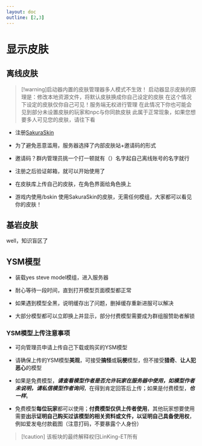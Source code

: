 ```yaml
---
layout: doc
outline: [2,3]
---
```


# 显示皮肤

## 离线皮肤

> [!warning]启动器内置的皮肤管理器多人模式不生效！
> 启动器显示皮肤的原理是：修改本地资源文件，将默认皮肤换成你自己设定的皮肤
> 在这个情况下设定的皮肤仅你自己可见！服务端无权进行管理
> 在此情况下你也可能会见到部分未设置皮肤的玩家和npc与你同款皮肤
>此属于正常现象，如果您想要多人可见您的皮肤，请往下看

- 注册[SakuraSkin](https://skin.link-et.link/)

- 为了避免恶意滥用，服务器选择了内部皮肤站+邀请码的形式

- 邀请码？群内管理员挑一个打一顿就有（）名字起自己离线账号的名字就行

- 注册之后验证邮箱，就可以开始使用了

- 在皮肤库上传自己的皮肤，在角色界面给角色换上

- 游戏内使用/bskin 使用SakuraSkin的皮肤，无需任何模组，大家都可以看见你的皮肤！


## 基岩皮肤

well，知识盲区了

## YSM模型

- 装载yes steve model模组，进入服务器

- 耐心等待一段时间，直到打开模型页面模型都正常

- 如果遇到模型全黑，说明缓存出了问题，删掉缓存重新进服可以解决

- 大部分模型都可以立即换上并显示，部分付费模型需要成为群组服赞助者解锁

### YSM模型上传注意事项 <a id="ysm"></a>

- 可向管理员申请上传自己下载或购买的YSM模型

- 请确保上传的YSM模型**美观**，可接受**搞怪**或**玩梗**模型，但不接受**猎奇**、**让人犯恶心**的模型

- 如果是免费模型，***请查看模型作者是否允许玩家在服务器中使用，如模型作者未说明，请私信模型作者询问***，在得到肯定回答后上传；如果是付费模型，***也一样***。

- 免费模型**每位玩家**都可以使用；**付费模型仅供上传者使用**，其他玩家想要使用需要**出示证明自己购买过该模型的相关资料或文件，以证明自己具备使用权**，例如爱发电付款截图（注意打码，不要暴露个人身份）

> [!caution] 该板块的最终解释权归LinKing-ET所有



